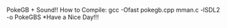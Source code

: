 PokeGB + Sound!!
How to Compile: gcc -Ofast pokegb.cpp mman.c -lSDL2 -o PokeGBS
*Have a Nice Day!!!
